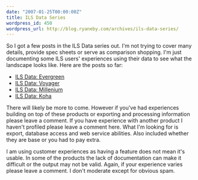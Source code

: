 ```yaml
---
date: "2007-01-25T00:00:00Z"
title: ILS Data Series
wordpress_id: 450
wordpress_url: http://blog.ryaneby.com/archives/ils-data-series/
---
```

So I got a few posts in the ILS Data series out. I'm not trying to cover many details, provide spec sheets or serve as comparison shopping. I'm just documenting some ILS users' experiences using their data to see what the landscape looks like. Here are the posts so far:

<ul>
<li><a href="http://blog.ryaneby.com/archives/ils-data-evergreen/">ILS Data: Evergreen</a></li>
<li><a href="http://blog.ryaneby.com/archives/ils-data-voyager/">ILS Data: Voyager</a></li>
<li><a href="http://blog.ryaneby.com/archives/ils-data-millenium-iii/">ILS Data: Millenium</a></li>
<li><a href="http://blog.ryaneby.com/archives/ils-data-koha/">ILS Data: Koha</a></li>
</ul>

There will likely be more to come. However if you've had experiences building on top of these products or exporting and processing information please leave a comment. If you have experience with another product I haven't profiled please leave a comment here. What I'm looking for is export, database access and web service abilities. Also included whether they are base or you had to pay extra.

I am using customer experiences as having a feature does not mean it's usable. In some of the products the lack of documentation can make it difficult or the output may not be valid. Again, if your experience varies please leave a comment. I don't moderate except for obvious spam.
